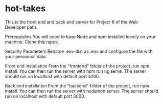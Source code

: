 # hot-takes

This is the front end and back end server for Project 6 of the Web Developer path.

Prerequisites
You will need to have Node and npm installed locally on your machine.
Clone this repos.

Security Parameters 
Rename .env-dist as .env and configure the file with your personnal data. 

Front end installation
From the "frontend" folder of the project, run npm install. You can then run the server with npm run ng serve. The server should run on localhost with default port 4200. 

Back end installation
From the "backend" folder of the project, run npm install. You can then run the server with nodemon server. The server should run on localhost with default port 3000. 

